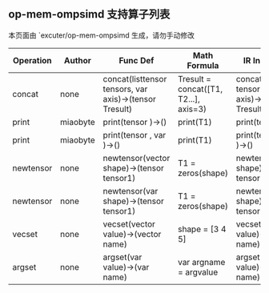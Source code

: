 ## op-mem-ompsimd 支持算子列表 

本页面由 `excuter/op-mem-ompsimd 生成，请勿手动修改 

| Operation | Author | Func Def | Math Formula | IR Instruction |
|-----------|--------|------------|--------------|----------------|
| concat |  none  | concat(listtensor<any> tensors, var<int32> axis)->(tensor<any> Tresult) | Tresult = concat([T1, T2...], axis=3) | concat(listtensor<any> tensors, var<int32> axis)->(tensor<any> Tresult) |
| print | miaobyte | print(tensor<any> )->() | print(T1) | print(tensor<any> )->() |
| print | miaobyte | print(tensor<any> , var<string> )->() | print(T1) | print(tensor<any> , var<string> )->() |
| newtensor |  none  | newtensor(vector<int32> shape)->(tensor<any> tensor1) | T1 = zeros(shape) | newtensor(vector<int32> shape)->(tensor<any> tensor1) |
| newtensor |  none  | newtensor(var<string> shape)->(tensor<any> tensor1) | T1 = zeros(shape) | newtensor(var<string> shape)->(tensor<any> tensor1) |
| vecset |  none  | vecset(vector<any> value)->(vector<any> name) | shape = [3  4  5] | vecset(vector<any> value)->(vector<any> name) |
| argset |  none  | argset(var<any> value)->(var<any> name) | var argname = argvalue | argset(var<any> value)->(var<any> name) |
